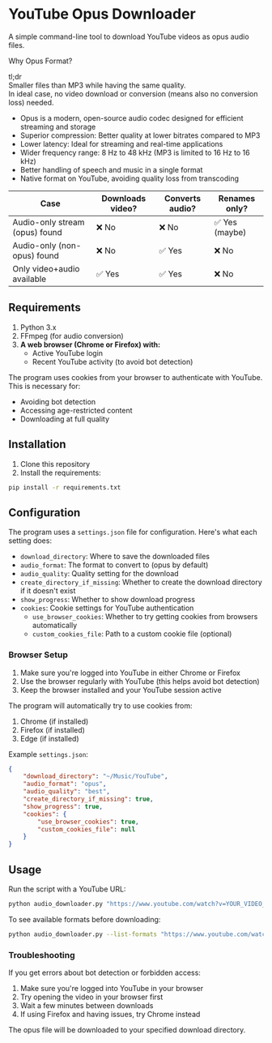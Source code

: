 # YouTube Opus Downloader

A simple command-line tool to download YouTube videos as opus audio files.

Why Opus Format?

tl;dr \
Smaller files than MP3 while having the same quality. \
In ideal case, no video download or conversion (means also no conversion loss) needed.

- Opus is a modern, open-source audio codec designed for efficient streaming and storage
- Superior compression: Better quality at lower bitrates compared to MP3
- Lower latency: Ideal for streaming and real-time applications
- Wider frequency range: 8 Hz to 48 kHz (MP3 is limited to 16 Hz to 16 kHz)
- Better handling of speech and music in a single format
- Native format on YouTube, avoiding quality loss from transcoding

| Case                           | Downloads video? | Converts audio? | Renames only? |
| ------------------------------ | ---------------- | --------------- | ------------- |
| Audio-only stream (opus) found | ❌ No             | ❌ No            | ✅ Yes (maybe) |
| Audio-only (non-opus) found    | ❌ No             | ✅ Yes           | ❌ No          |
| Only video+audio available     | ✅ Yes            | ✅ Yes           | ❌ No          |



## Requirements

1. Python 3.x
2. FFmpeg (for audio conversion)
3. **A web browser (Chrome or Firefox) with:**
   - Active YouTube login
   - Recent YouTube activity (to avoid bot detection)
   
The program uses cookies from your browser to authenticate with YouTube. This is necessary for:
- Avoiding bot detection
- Accessing age-restricted content
- Downloading at full quality

## Installation

1. Clone this repository
2. Install the requirements:
```bash
pip install -r requirements.txt
```

## Configuration

The program uses a `settings.json` file for configuration. Here's what each setting does:

- `download_directory`: Where to save the downloaded files
- `audio_format`: The format to convert to (opus by default)
- `audio_quality`: Quality setting for the download
- `create_directory_if_missing`: Whether to create the download directory if it doesn't exist
- `show_progress`: Whether to show download progress
- `cookies`: Cookie settings for YouTube authentication
  - `use_browser_cookies`: Whether to try getting cookies from browsers automatically
  - `custom_cookies_file`: Path to a custom cookie file (optional)

### Browser Setup

1. Make sure you're logged into YouTube in either Chrome or Firefox
2. Use the browser regularly with YouTube (this helps avoid bot detection)
3. Keep the browser installed and your YouTube session active

The program will automatically try to use cookies from:
1. Chrome (if installed)
2. Firefox (if installed)
3. Edge (if installed)

Example `settings.json`:
```json
{
    "download_directory": "~/Music/YouTube",
    "audio_format": "opus",
    "audio_quality": "best",
    "create_directory_if_missing": true,
    "show_progress": true,
    "cookies": {
        "use_browser_cookies": true,
        "custom_cookies_file": null
    }
}
```

## Usage

Run the script with a YouTube URL:
```bash
python audio_downloader.py "https://www.youtube.com/watch?v=YOUR_VIDEO_ID"
```

To see available formats before downloading:
```bash
python audio_downloader.py --list-formats "https://www.youtube.com/watch?v=YOUR_VIDEO_ID"
```

### Troubleshooting

If you get errors about bot detection or forbidden access:
1. Make sure you're logged into YouTube in your browser
2. Try opening the video in your browser first
3. Wait a few minutes between downloads
4. If using Firefox and having issues, try Chrome instead

The opus file will be downloaded to your specified download directory. 

